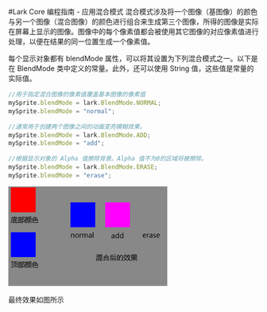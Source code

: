 #Lark Core 编程指南 - 应用混合模式
混合模式涉及将一个图像（基图像）的颜色与另一个图像（混合图像）的颜色进行组合来生成第三个图像，所得的图像是实际在屏幕上显示的图像。图像中的每个像素值都会被使用其它图像的对应像素值进行处理，以便在结果的同一位置生成一个像素值。

每个显示对象都有 blendMode 属性，可以将其设置为下列混合模式之一。以下是在 BlendMode 类中定义的常量。此外，还可以使用 String 值，这些值是常量的实际值。
```  TypeScript
//用于指定混合图像的像素值覆盖基本图像的像素值
mySprite.blendMode = lark.BlendMode.NORMAL;
mySprite.blendMode = "normal";
```
```  TypeScript
//通常用于创建两个图像之间的动画变亮模糊效果。
mySprite.blendMode = lark.BlendMode.ADD;
mySprite.blendMode = "add";
```
```  TypeScript
//根据显示对象的 Alpha 值擦除背景。Alpha 值不为0的区域将被擦除。
mySprite.blendMode = lark.BlendMode.ERASE;
mySprite.blendMode = "erase";
```

![](image/7-5.png)

最终效果如图所示
